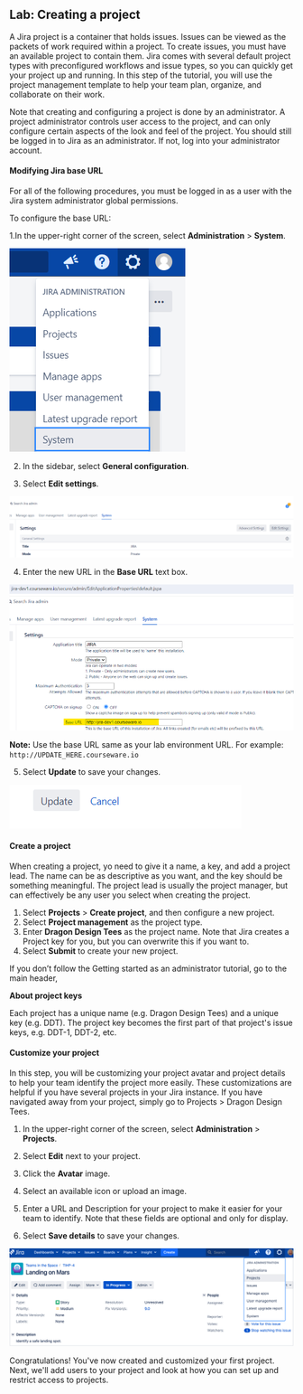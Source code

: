 ## Lab: Creating a project

A Jira project is a container that holds issues. Issues can be viewed as the packets of work required within a project. To create issues, you must have an available project to contain them. Jira comes with several default project types with preconfigured workflows and issue types, so you can quickly get your project up and running. In this step of the tutorial, you will use the project management template to help your team plan, organize, and collaborate on their work.

Note that creating and configuring a project is done by an administrator. A project administrator controls user access to the project, and can only configure certain aspects of the look and feel of the project. You should still be logged in to Jira as an administrator. If not, log into your administrator account. 

#### Modifying Jira base URL

For all of the following procedures, you must be logged in as a user with the Jira system administrator global permissions.

To configure the base URL:

1.In the upper-right corner of the screen, select **Administration**  > **System**.

![](./images/0.png)

2. In the sidebar, select **General configuration**.

3. Select **Edit settings**.

![](./images/0_1.png)

4. Enter the new URL in the **Base URL** text box.

![](./images/0_2.png)

**Note:** Use the base URL same as your lab environment URL. For example: `http://UPDATE_HERE.courseware.io`

5. Select **Update** to save your changes.

![](./images/0_3.png)


#### Create a project 

When creating a project, yo need to give it a name, a key, and add a project lead. The name can be as descriptive as you want, and the key should be something meaningful. The project lead is usually the project manager, but can effectively be any user you select when creating the project.  

1. Select **Projects** > **Create project**, and then configure a new project.
2. Select **Project management** as the project type.
3. Enter **Dragon Design Tees** as the project name. Note that Jira creates a Project key for you, but you can overwrite this if you want to. 
4. Select **Submit** to create your new project.

If you don’t follow the Getting started as an administrator tutorial, go to the main header, 

**About project keys**

Each project has a unique name (e.g. Dragon Design Tees) and a unique key (e.g. DDT). The project key becomes the first part of that project's issue keys, e.g. DDT-1, DDT-2, etc.

#### Customize your project 

In this step, you will be customizing your project avatar and project details to help your team identify the project more easily. These customizations are helpful if you have several projects in your Jira instance. If you have navigated away from your project, simply go to Projects > Dragon Design Tees.

1. In the upper-right corner of the screen, select **Administration**  > **Projects**.


2. Select **Edit** next to your project.
3. Click the **Avatar** image.
4. Select an available icon or upload an image.
5. Enter a URL and Description for your project to make it easier for your team to identify. Note that these fields are optional and only for display.
6. Select **Save details** to save your changes.

![](./images/1.png)

Congratulations! You've now created and customized your first project. Next, we'll add users to your project and look at how you can set up and restrict access to projects. 